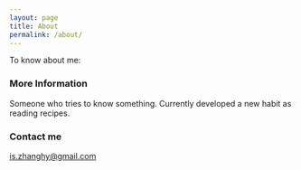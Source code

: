```yaml
---
layout: page
title: About
permalink: /about/
---
```


To know about me:

### More Information

Someone who tries to know something.
Currently developed a new habit as reading recipes.

### Contact me

[is.zhanghy@gmail.com](mailto:is.zhanghy@gmail.com)
